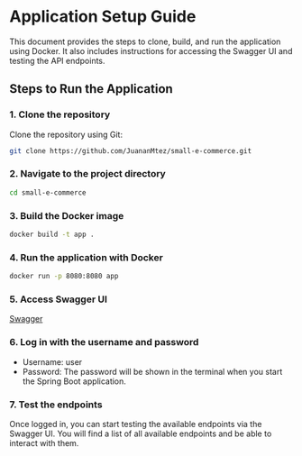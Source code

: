 # Application Setup Guide

This document provides the steps to clone, build, and run the application using Docker. It also includes instructions for accessing the Swagger UI and testing the API endpoints.

## Steps to Run the Application

### 1. Clone the repository

Clone the repository using Git:

```bash
git clone https://github.com/JuananMtez/small-e-commerce.git
```

### 2. Navigate to the project directory
```bash
cd small-e-commerce
```

### 3. Build the Docker image
```bash
docker build -t app .
```

### 4. Run the application with Docker
```bash
docker run -p 8080:8080 app
```


### 5. Access Swagger UI
[Swagger](http://localhost:8080/swagger-ui/index.html)

### 6. Log in with the username and password

 - Username: user
 - Password: The password will be shown in the terminal when you start the Spring Boot application.

### 7. Test the endpoints
Once logged in, you can start testing the available endpoints via the Swagger UI. You will find a list of all available endpoints and be able to interact with them.